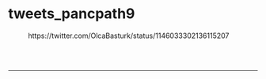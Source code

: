 # tweets_pancpath9


<figure class="wp-block-embed-twitter wp-block-embed is-type-rich">
<div class="wp-block-embed__wrapper">
https://twitter.com/OlcaBasturk/status/1146033302136115207</div></figure>
<br>
<br>
<hr>
